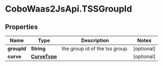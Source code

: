 # CoboWaas2JsApi.TSSGroupId

## Properties

Name | Type | Description | Notes
------------ | ------------- | ------------- | -------------
**groupId** | **String** | the group id of the tss group. | [optional] 
**curve** | [**CurveType**](CurveType.md) |  | [optional] 


